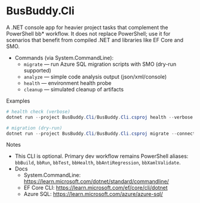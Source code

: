 # BusBuddy.Cli

A .NET console app for heavier project tasks that complement the PowerShell bb* workflow. It does not replace PowerShell; use it for scenarios that benefit from compiled .NET and libraries like EF Core and SMO.

- Commands (via System.CommandLine):
  - `migrate` — run Azure SQL migration scripts with SMO (dry-run supported)
  - `analyze` — simple code analysis output (json/xml/console)
  - `health` — environment health probe
  - `cleanup` — simulated cleanup of artifacts

Examples

```powershell
# health check (verbose)
dotnet run --project BusBuddy.Cli/BusBuddy.Cli.csproj health --verbose

# migration (dry-run)
dotnet run --project BusBuddy.Cli/BusBuddy.Cli.csproj migrate --connection-string "<conn>" --script-path "migration-script.sql" --dry-run
```

Notes
- This CLI is optional. Primary dev workflow remains PowerShell aliases: `bbBuild`, `bbRun`, `bbTest`, `bbHealth`, `bbAntiRegression`, `bbXamlValidate`.
- Docs
  - System.CommandLine: https://learn.microsoft.com/dotnet/standard/commandline/
  - EF Core CLI: https://learn.microsoft.com/ef/core/cli/dotnet
  - Azure SQL: https://learn.microsoft.com/azure/azure-sql/
